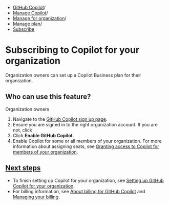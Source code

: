   * [GitHub Copilot](https://docs.github.com/en/copilot "GitHub Copilot")/
  * [Manage Copilot](https://docs.github.com/en/copilot/managing-copilot "Manage Copilot")/
  * [Manage for organization](https://docs.github.com/en/copilot/managing-copilot/managing-github-copilot-in-your-organization "Manage for organization")/
  * [Manage plan](https://docs.github.com/en/copilot/managing-copilot/managing-github-copilot-in-your-organization/managing-the-copilot-plan-for-your-organization "Manage plan")/
  * [Subscribe](https://docs.github.com/en/copilot/managing-copilot/managing-github-copilot-in-your-organization/managing-the-copilot-plan-for-your-organization/subscribing-to-copilot-for-your-organization "Subscribe")


# Subscribing to Copilot for your organization
Organization owners can set up a Copilot Business plan for their organization.
## Who can use this feature?
Organization owners
  1. Navigate to the [GitHub Copilot sign up page](https://github.com/github-copilot/purchase).
  2. Ensure you are signed in to the right organization account. If you are not, click 
  3. Click **Enable GitHub Copilot**.
  4. Enable Copilot for some or all members of your organization. For more information about assigning seats, see [Granting access to Copilot for members of your organization](https://docs.github.com/en/copilot/managing-copilot/managing-github-copilot-in-your-organization/managing-access-to-github-copilot-in-your-organization/granting-access-to-copilot-for-members-of-your-organization).


## [Next steps](https://docs.github.com/en/copilot/managing-copilot/managing-github-copilot-in-your-organization/managing-the-copilot-plan-for-your-organization/subscribing-to-copilot-for-your-organization#next-steps)
  * To finish setting up Copilot for your organization, see [Setting up GitHub Copilot for your organization](https://docs.github.com/en/copilot/setting-up-github-copilot/setting-up-github-copilot-for-your-organization).
  * For billing information, see [About billing for GitHub Copilot](https://docs.github.com/en/billing/managing-billing-for-github-copilot/about-billing-for-github-copilot#about-billing-for-github-copilot-business-and-github-copilot-enterprise) and [Managing your billing](https://docs.github.com/en/billing/managing-your-billing).


